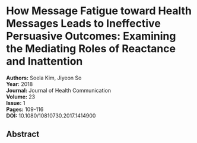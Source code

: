 # How Message Fatigue toward Health Messages Leads to Ineffective Persuasive Outcomes: Examining the Mediating Roles of Reactance and Inattention

**Authors:** Soela Kim, Jiyeon So  
**Year:** 2018  
**Journal:** Journal of Health Communication  
**Volume:** 23  
**Issue:** 1  
**Pages:** 109-116  
**DOI:** 10.1080/10810730.2017.1414900  

## Abstract



